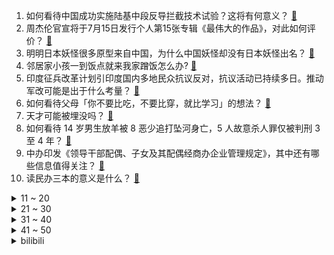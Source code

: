 1. 如何看待中国成功实施陆基中段反导拦截技术试验？这将有何意义？ [:link:](https://www.zhihu.com/question/538511702)
2. 周杰伦官宣将于7月15日发行个人第15张专辑《最伟大的作品》，对此如何评价？ [:link:](https://www.zhihu.com/question/538506922)
3. 明明日本妖怪很多原型来自中国，为什么中国妖怪却没有日本妖怪出名？ [:link:](https://www.zhihu.com/question/22172241)
4. 邻居家小孩一到饭点就来我家蹭饭怎么办? [:link:](https://www.zhihu.com/question/524395343)
5. 印度征兵改革计划引印度国内多地民众抗议反对，抗议活动已持续多日。推动军改可能是出于什么考量？ [:link:](https://www.zhihu.com/question/538308149)
6. 如何看待父母「你不要比吃，不要比穿，就比学习」的想法？ [:link:](https://www.zhihu.com/question/324437913)
7. 天才可能被埋没吗？ [:link:](https://www.zhihu.com/question/286429292)
8. 如何看待 14 岁男生放羊被 8 恶少追打坠河身亡，5 人故意杀人罪仅被判刑 3 至 4 年？ [:link:](https://www.zhihu.com/question/538334139)
9. 中办印发《领导干部配偶、子女及其配偶经商办企业管理规定》，其中还有哪些信息值得关注？ [:link:](https://www.zhihu.com/question/538494235)
10. 读民办三本的意义是什么？ [:link:](https://www.zhihu.com/question/534428135)
<details>
<summary>11 ~ 20</summary>

11. 河南此轮地表最高温度达 74.1℃，郑州站最高地表温度 64.3℃，高温天气会给当地带来哪些影响？ [:link:](https://www.zhihu.com/question/538480177)
12. 河南新财富集团实控人涉嫌重大犯罪，其本人已转外籍，他将面临怎样的法律制裁？ [:link:](https://www.zhihu.com/question/538432589)
13. 2022 F1 加拿大站维斯塔潘夺冠，周冠宇第 8 再度拿分，创造个人最好成绩，如何评价这场比赛？ [:link:](https://www.zhihu.com/question/538519305)
14. 任泽平称传统燃油车正迎来「诺基亚时刻」，你如何看待这一观点？新能源取代燃油车还需多久实现？ [:link:](https://www.zhihu.com/question/538440547)
15. 新派武侠哪个作者最接近或者有潜力超越金庸武侠小说？ [:link:](https://www.zhihu.com/question/26532912)
16. 郑渝高铁6月20日全线开通运营，重庆至郑州的乘车时间从8小时缩短为4小时，会给当地发展带来哪些影响？ [:link:](https://www.zhihu.com/question/537805099)
17. 2022 LPL 夏季赛LNG 2:1 TT，如何评价这场比赛？ [:link:](https://www.zhihu.com/question/538482907)
18. 有哪些小时候经常喝的饮料，现在消失不见了？ [:link:](https://www.zhihu.com/question/536810523)
19. 四川凉山一位大学生毕业论文 2.5 万余字，其中致谢部分达 6000 多字，透露了哪些信息？ [:link:](https://www.zhihu.com/question/538168468)
20. 天天只知道戳你痛处，天天开玩笑，开的没有界限，天天烦你，有时候她会让你感到不适，这种是闺蜜吗? [:link:](https://www.zhihu.com/question/538363755)
</details>
<details>
<summary>21 ~ 30</summary>

21. 我房子出租出去，房客住了一个半月，现在说空调不制冷，要加氟利昂，钱谁出？ [:link:](https://www.zhihu.com/question/401552867)
22. 如何把牛肉炖的软烂不柴？ [:link:](https://www.zhihu.com/question/68681015)
23. 高考完想学化妆打扮染发是合理的吗? [:link:](https://www.zhihu.com/question/537544090)
24. 为什么近期出现很多魔改《哆啦A梦》表情包爆火? [:link:](https://www.zhihu.com/question/531025975)
25. 马昕和张文宏教授领衔的数据研究首次揭示了「非高危组奥密克戎患者重症率为零」，这对未来防疫策略有何影响？ [:link:](https://www.zhihu.com/question/538450304)
26. 为什么尸体会腐烂？如果给尸体加心脏起搏器和正常供氧供血，它会不腐烂吗？ [:link:](https://www.zhihu.com/question/418852150)
27. 广州南站算不算规划失误的案例？ [:link:](https://www.zhihu.com/question/68201335)
28. 真的会有人有某种天赋却被埋没一生吗？ [:link:](https://www.zhihu.com/question/35318941)
29. 全国人大代表提议健康码应该收归国家统一管理，如何看待这一建议？实现起来难度大吗？ [:link:](https://www.zhihu.com/question/538440096)
30. 如何看待近期比特币大跳水，高点买入一枚等于亏掉一辆特斯拉，华人首富赵长鹏身家蒸发 5700 亿元？ [:link:](https://www.zhihu.com/question/537773563)
</details>
<details>
<summary>31 ~ 40</summary>

31. 工作能力强的人，都有哪些特点? [:link:](https://www.zhihu.com/question/352545541)
32. 为什么在人口密度大于中国的日本，流行容积率小的二层建筑？ [:link:](https://www.zhihu.com/question/28345752)
33. 考研政治该怎样高效复习？ [:link:](https://www.zhihu.com/question/493840765)
34. 如何评价《爱情公寓》系列导演韦正的新作《破事精英》？ [:link:](https://www.zhihu.com/question/538289186)
35. 马斯克坦言未看到外星人存在的实际证据。外星人有没有可能根本不存在？ [:link:](https://www.zhihu.com/question/538146186)
36. 一看就很贵气的女孩子是什么样子的？ [:link:](https://www.zhihu.com/question/322175199)
37. 中央公园（central park）对纽约而言意味着什么？ [:link:](https://www.zhihu.com/question/21503682)
38. 拥有吊眼是怎样的体验？ [:link:](https://www.zhihu.com/question/278260671)
39. 为什么韩国并非像古希腊一样殖民了东亚？ [:link:](https://www.zhihu.com/question/538352096)
40. 如果看待哈萨克斯坦总统在圣彼得堡国际论坛表示不承认卢甘斯克和顿涅茨克独立? [:link:](https://www.zhihu.com/question/538429855)
</details>
<details>
<summary>41 ~ 50</summary>

41. 实战中该怎么破解王八拳？ [:link:](https://www.zhihu.com/question/266355228)
42. 普通人应该知道哪些法律常识？ [:link:](https://www.zhihu.com/question/19844498)
43. 四十岁男人最好的状态是什么？ [:link:](https://www.zhihu.com/question/525749972)
44. 你成长的私人暗器是什么？ [:link:](https://www.zhihu.com/question/537552336)
45. 电影《人生大事》宣布定档  6 月 24 日，对此你有哪些期待？ [:link:](https://www.zhihu.com/question/536649142)
46. 接受自己平庸的那一刻是什么情景？ [:link:](https://www.zhihu.com/question/538419380)
47. 如何评价综艺《开播！情景喜剧》第六期？ [:link:](https://www.zhihu.com/question/538480200)
48. 2022 LPL 夏季赛AL 2:0 BLG，如何评价这场比赛？ [:link:](https://www.zhihu.com/question/538464422)
49. 37 岁 985 研究生毕业 11 年，两个娃，老公希望我全职我该何去何从？ [:link:](https://www.zhihu.com/question/535501059)
50. 如何评价《声生不息》第九期？ [:link:](https://www.zhihu.com/question/535090223)
</details><details>
<summary>bilibili</summary>

1. 约 尔 太 太，但 是 蹦 迪！ ❤️ 【咬人猫】 [:link:](//www.bilibili.com/video/BV1v94y127wr)
2. 【老番茄】史上最骚剑圣！(第二集) [:link:](//www.bilibili.com/video/BV1UL4y1N7GL)
3. 好的食材，往往只需要最复杂的处理... [:link:](//www.bilibili.com/video/BV1jt4y1h7Wo)
4. 老师：毕业答辩可以穿的朴素一点 [:link:](//www.bilibili.com/video/BV1dB4y1W7yh)
5. 汤 [:link:](//www.bilibili.com/video/BV1CL4y1N7Bp)
6. 『探窗』绝美戏腔演唱“一句一叹戏里有情痴” [:link:](//www.bilibili.com/video/BV18T411G7xJ)
7. 【原神夏日放映节】动画短片：无法忘记的事 [:link:](//www.bilibili.com/video/BV1n34y157j6)
8. 世界首个！我们把沙漠圈起来了！ [:link:](//www.bilibili.com/video/BV1tT411G7ix)
9. 《原神》角色演示-「久岐忍：百业通才」 [:link:](//www.bilibili.com/video/BV1mW4y1k7k9)
10. 003下水！我国第三艘航空母舰命名福建舰 [:link:](//www.bilibili.com/video/BV17v4y1g7pM)
<details>
<summary>11 ~ 20</summary>

11. 你眼中的穿山甲vs实际生活中的穿山甲 [:link:](//www.bilibili.com/video/BV1VY411T7sM)
12. 绝命毒师安陵容 [:link:](//www.bilibili.com/video/BV1fZ4y1q7PA)
13. 加拿大最有名的遗嘱是什么？【硬核狠人34】 [:link:](//www.bilibili.com/video/BV1eZ4y1q7SH)
14. 【翻唱】Numb Little Bug - Em Beihold [:link:](//www.bilibili.com/video/BV1gY411T7MA)
15. 间谍过家家在日本基本随处可见了 [:link:](//www.bilibili.com/video/BV1RB4y1S7Ta)
16. 【原神夏日放映节】动画短片—「燃火之蝶」 [:link:](//www.bilibili.com/video/BV1o3411g7BP)
17. 现场见证 "勇士总冠军" 库里荣获FMVP！全场响起库里MVP！ [:link:](//www.bilibili.com/video/BV1Wt4y1h7C4)
18. 青春的样子！青岛大学2022届毕业典礼歌曲串烧再次点燃全场 [:link:](//www.bilibili.com/video/BV1MT411G7fG)
19. 《布 偶 修 喵 肥 肥 家 》【第一集】 [:link:](//www.bilibili.com/video/BV1FB4y1D7V2)
20. 久违了！今天给大家表演个大吉他版Bet On Me [:link:](//www.bilibili.com/video/BV1tv4y1g7c3)
</details>
<details>
<summary>21 ~ 30</summary>

21. 梦 中 人 【薛凯琪刘恋】 [:link:](//www.bilibili.com/video/BV1k34y15798)
22. 做一只快乐的修勾 [:link:](//www.bilibili.com/video/BV1SS4y1e7uE)
23. 福建舰下水！全解电磁弹射003航母 [:link:](//www.bilibili.com/video/BV1at4y1h7Uy)
24. 超级牛马 [:link:](//www.bilibili.com/video/BV1G341137UV)
25. “不管有没有观众，都要坚持画下去” [:link:](//www.bilibili.com/video/BV1oB4y1S7BZ)
26. 【时代少年团】《小炸的暑假生活》01.体能唤醒中 [:link:](//www.bilibili.com/video/BV1YB4y1S7xm)
27. 别在VR里装死啊！！！ [:link:](//www.bilibili.com/video/BV1kg411Q7n9)
28. 在重庆当小学生有多爽？花光50元，我竟在校门口连吃一整天...！ [:link:](//www.bilibili.com/video/BV1H34y157fy)
29. 猫猫的膝跳反射也太可爱了叭 [:link:](//www.bilibili.com/video/BV1WL4y1N74E)
30. 【爸爸图鉴】“父爱如山......体滑坡” [:link:](//www.bilibili.com/video/BV1VS4y1v7Wn)
</details>
<details>
<summary>31 ~ 40</summary>

31. 高考迟到了，但 没 关 系 [:link:](//www.bilibili.com/video/BV16r4y137CS)
32. 带生病的流浪猫去医院，却发现它怀孕了… [:link:](//www.bilibili.com/video/BV1W34y157AF)
33. 真人卡牌特效 大乱斗！ [:link:](//www.bilibili.com/video/BV1eY4y1g7An)
34. 很抱歉！你们以这种方式认识我. [:link:](//www.bilibili.com/video/BV1eU4y1X7p8)
35. 这面罩是高科技人脸外骨骼是真的吗？ [:link:](//www.bilibili.com/video/BV1Y3411M79C)
36. 刀快还是枪快？终极对决！我们的青春，永不毕业！ [:link:](//www.bilibili.com/video/BV1i34y157Wf)
37. NPC：这个班谁爱上谁上吧！#当法医去玩密室逃脱 [:link:](//www.bilibili.com/video/BV1R94y1271v)
38. 汤姆：法庭上禁止电音摇！！！ [:link:](//www.bilibili.com/video/BV18Z4y1v7kt)
39. 给大家表演个乐器 [:link:](//www.bilibili.com/video/BV1m3411M7Cz)
40. 人手一个胡桃摇玩具！就是这么简单！ [:link:](//www.bilibili.com/video/BV1s94y1y7gE)
</details>
<details>
<summary>41 ~ 50</summary>

41. 毕业十年做套高考卷子看看自己几斤几两 [:link:](//www.bilibili.com/video/BV15v4y1g7AZ)
42. 第一次孵化蝴蝶，大概只能用“过于顺利”来形容了…… [:link:](//www.bilibili.com/video/BV1Fr4y1G7rW)
43. 一起来欣赏狗熊岭的风景吧 [:link:](//www.bilibili.com/video/BV1JB4y1s7dv)
44. 米其林餐厅只是副业？摇滚教父好评不断的上海面馆老板竟是东北人? [:link:](//www.bilibili.com/video/BV1tr4y1378a)
45. 第1集：近缘咬着未知客，凝望明眸为相思 [:link:](//www.bilibili.com/video/BV1fr4y137ix)
46. “去干饭吧，去干不被定义的饭” [:link:](//www.bilibili.com/video/BV1zt4y1h7kU)
47. 走过逆境，又见繁星！2022勇士夺冠混剪 [:link:](//www.bilibili.com/video/BV1na411s7DT)
48. 美国西部背景下的六个故事，很有意思，看似毫无关联，却能连接一生 [:link:](//www.bilibili.com/video/BV11L4y1N7KT)
49. 要   相   信   柯   学 ！ [:link:](//www.bilibili.com/video/BV1HY411T7yb)
50. 沙 漠 神 殿 [:link:](//www.bilibili.com/video/BV1VF411c7nP)
</details>
<details>
<summary>51 ~ 60</summary>

51. ⚡⚡高 考 圣 经⚡⚡ [:link:](//www.bilibili.com/video/BV1ct4y1p7fh)
52. 福建其实好多渔船啊啊啊 [:link:](//www.bilibili.com/video/BV1z3411M7Ao)
53. 玩这么变态吗 [:link:](//www.bilibili.com/video/BV1CS4y1e7KN)
54. 【戏曲国家队】组合出击《护法夜叉记》下，原神二创新一轮"内卷"来袭！你有被震撼到吗? [:link:](//www.bilibili.com/video/BV1St4y1h7wP)
55. 【建议改成】爹 地 5 [:link:](//www.bilibili.com/video/BV1SZ4y1q7Mp)
56. 【徐静雨】勇士总冠军，库里夺得FMVP，小球王者诠释真正的领袖意义！ [:link:](//www.bilibili.com/video/BV1bL4y1A7Vr)
57. 大家都看到了噢！这几只小猫咪是自己来我家院子流浪的 [:link:](//www.bilibili.com/video/BV1eY411T7sy)
58. 当万物都可压缩第二集 尝试生存做出需7亿钻石的压缩钻剑！4重压缩 我的世界 [:link:](//www.bilibili.com/video/BV1bv4y1g7Wo)
59. 【原创编曲】用725个音符，打一首《霍元甲》 [:link:](//www.bilibili.com/video/BV15B4y147Ec)
60. 【罗翔】结婚前要告知对方有无卖淫嫖娼记录？读评论#16 [:link:](//www.bilibili.com/video/BV14r4y137AR)
</details>
<details>
<summary>61 ~ 70</summary>

61. 小约翰可汗如何剪视频？ [:link:](//www.bilibili.com/video/BV1pY4y1g7sQ)
62. 我给爸爸出了张“夺命考卷“，他能及格吗……？ [:link:](//www.bilibili.com/video/BV1yg411Q7zn)
63. 【STN快报第六季34】半条命能不能出三就看stn有多不努力了！ [:link:](//www.bilibili.com/video/BV1vv4y1g7c7)
64. 如何给他人留下深刻印象 [:link:](//www.bilibili.com/video/BV18T411G7Xd)
65. 听说这个视频在国外及其它平台爆火，咱原创能不能火一把 [:link:](//www.bilibili.com/video/BV1V341137D5)
66. 全员内鬼！史诗级大乱斗之三打祝家庄！《水浒传》P26 [:link:](//www.bilibili.com/video/BV1o3411g7RL)
67. 可以助力我的梦想吗？妈妈说我有了1000个赞就给我买一个大小适合吉他 [:link:](//www.bilibili.com/video/BV16S4y1e7Uk)
68. 这让我以后还怎么吃羊肉串？ [:link:](//www.bilibili.com/video/BV1q34y157tf)
69. 珍贵影像《优雅嘲讽》 [:link:](//www.bilibili.com/video/BV1QL4y1N7fg)
70. 【明日方舟】“尘影余音”LE-EX平民全关卡低配攻略（含突袭）！阵容平民+低练度+语音详解的愉悦攻略！《明日方舟》|魔法Zc目录 [:link:](//www.bilibili.com/video/BV1yg411Q73U)
</details>
<details>
<summary>71 ~ 80</summary>

71. 造假？虚标？全网首次，把空调送进实验室，耗时 35 天，我们发现…… [:link:](//www.bilibili.com/video/BV1mU4y1X78H)
72. 我永远单推佩拉！ [:link:](//www.bilibili.com/video/BV1dr4y1371o)
73. 当你带MC原版玩家体验多模组「究极爽包 」之第三期！！ [:link:](//www.bilibili.com/video/BV1X3411M7HK)
74. 小 小 龙 虾 天 花 板 [:link:](//www.bilibili.com/video/BV1Z3411g79P)
75. 《首发之小陈总上班摸鱼》 [:link:](//www.bilibili.com/video/BV1WA4y1d7Vb)
76. 国家一级保护动物——熊狸  80%的人没见过。 [:link:](//www.bilibili.com/video/BV1vB4y1S7qi)
77. 【原神夏日放映节】动画剧场版-原神机动队（伪预告PV） [:link:](//www.bilibili.com/video/BV1S3411g7yA)
78. FBI：监控里看到了奇怪的人... [:link:](//www.bilibili.com/video/BV1XB4y1W7KZ)
79. 好评如潮！逆风翻盘！《特利迦奥特曼》舞台剧最终章完结吐槽！ [:link:](//www.bilibili.com/video/BV1cT411V7p1)
80. 【B限首播/全熟】你好BILIBILI【Mysta Rias】 [:link:](//www.bilibili.com/video/BV1G341137NT)
</details>
<details>
<summary>81 ~ 90</summary>

81. 你们要的50万粉丝女装来了 [:link:](//www.bilibili.com/video/BV1pS4y1H7Hj)
82. 【封号斗罗】好想被哔哩哔哩封号呀！ [:link:](//www.bilibili.com/video/BV1d34y157NY)
83. 如果家庭带给你的不是幸福。。 [:link:](//www.bilibili.com/video/BV1or4y137RJ)
84. 抓一把沙子写字？难度等级SSS [:link:](//www.bilibili.com/video/BV1SY4y1g72U)
85. 有没有公司愿意招聘这位人才 [:link:](//www.bilibili.com/video/BV1vW4y16715)
86. 你坐下后才发现菜单上的菜很贵 [:link:](//www.bilibili.com/video/BV1hY4y1g7Ha)
87. 一句话回怼绿茶！！！ [:link:](//www.bilibili.com/video/BV1MA4y1d7xp)
88. 做运动员虽然很重要，但是更重要的是做人的品质，我没得选择！ [:link:](//www.bilibili.com/video/BV18U4y1X7Si)
89. 我才25！别人给介绍的相亲对象已经开始离谱起来了 [:link:](//www.bilibili.com/video/BV1iL4y1N7df)
90. 离谱！幼儿园午饭时间玩躲猫猫？黑心幼儿园虐待孩子从来不是看孩子乖不乖 [:link:](//www.bilibili.com/video/BV1a94y127mG)
</details>
<details>
<summary>91 ~ 100</summary>

91. 芬兰家人为了东北炸串抢起来了！自制烤冷面征服干饭人！新疆炒米粉辣到颤抖还要吃！中式路边摊狂欢太过瘾！ [:link:](//www.bilibili.com/video/BV1Ha411s72L)
92. 788元买来6罐“茅台冰淇淋”，究竟什么味道？ [:link:](//www.bilibili.com/video/BV1nU4y1X7AR)
93. 啊！脑袋！！ [:link:](//www.bilibili.com/video/BV11W4y1k79U)
94. 法棍到底能有多硬？ [:link:](//www.bilibili.com/video/BV1UY411K7th)
95. 2-3巴德，无限叠加概率，二阶段的九五至尊见过吗？ [:link:](//www.bilibili.com/video/BV1BY4y1g7Si)
96. 每天一遍，脑力无限 [:link:](//www.bilibili.com/video/BV17r4y1x7Li)
97. 15OOO个泡泡，用针管画了幅梵高的星空图 [:link:](//www.bilibili.com/video/BV1NB4y1S7x4)
98. 男生的底线 [:link:](//www.bilibili.com/video/BV1o94y127sY)
99. 中500万都没有他笑的开心！ [:link:](//www.bilibili.com/video/BV1rY4y137U8)
100. 骑行219摸黑爬越库地达坂，独自露营在山上，饭菜太香把狐狸都引来了 [:link:](//www.bilibili.com/video/BV1JB4y1s7Ub)
</details></details>